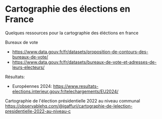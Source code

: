 # Cartographie des élections en France
Quelques ressources pour la cartographie des éléctions en france

Bureaux de vote
- https://www.data.gouv.fr/fr/datasets/proposition-de-contours-des-bureaux-de-vote/
- https://www.data.gouv.fr/fr/datasets/bureaux-de-vote-et-adresses-de-leurs-electeurs/

Résultats:
- Européennes 2024: https://www.resultats-elections.interieur.gouv.fr/telechargements/EU2024/


Cartographie de l'élection présidentielle 2022 au niveau communal
https://observablehq.com/@jgaffuri/cartographie-de-lelection-presidentielle-2022-au-niveau-c
